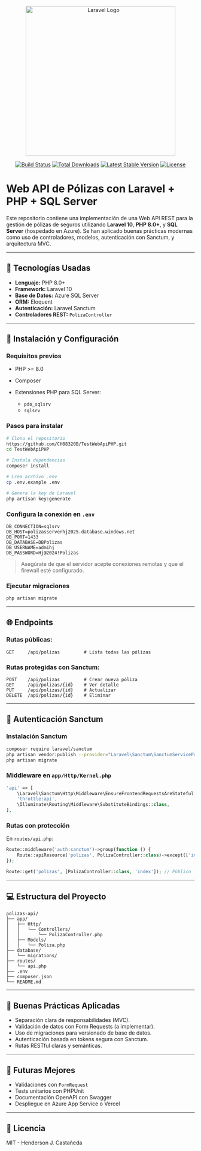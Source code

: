 <p align="center"><a href="https://laravel.com" target="_blank"><img src="https://raw.githubusercontent.com/laravel/art/master/logo-lockup/5%20SVG/2%20CMYK/1%20Full%20Color/laravel-logolockup-cmyk-red.svg" width="400" alt="Laravel Logo"></a></p>

<p align="center">
<a href="https://github.com/laravel/framework/actions"><img src="https://github.com/laravel/framework/workflows/tests/badge.svg" alt="Build Status"></a>
<a href="https://packagist.org/packages/laravel/framework"><img src="https://img.shields.io/packagist/dt/laravel/framework" alt="Total Downloads"></a>
<a href="https://packagist.org/packages/laravel/framework"><img src="https://img.shields.io/packagist/v/laravel/framework" alt="Latest Stable Version"></a>
<a href="https://packagist.org/packages/laravel/framework"><img src="https://img.shields.io/packagist/l/laravel/framework" alt="License"></a>
</p>

# Web API de Pólizas con Laravel + PHP + SQL Server

Este repositorio contiene una implementación de una Web API REST para la gestión de pólizas de seguros utilizando **Laravel 10**, **PHP 8.0+**, y **SQL Server** (hospedado en Azure). Se han aplicado buenas prácticas modernas como uso de controladores, modelos, autenticación con Sanctum, y arquitectura MVC.

---

## 🚀 Tecnologías Usadas

* **Lenguaje:** PHP 8.0+
* **Framework:** Laravel 10
* **Base de Datos:** Azure SQL Server
* **ORM:** Eloquent
* **Autenticación:** Laravel Sanctum
* **Controladores REST:** `PolizaController`

---

## 🚧 Instalación y Configuración

### Requisitos previos

* PHP >= 8.0
* Composer
* Extensiones PHP para SQL Server:

  * `pdo_sqlsrv`
  * `sqlsrv`

### Pasos para instalar

```bash
# Clona el repositorio
https://github.com/CH88320B/TestWebApiPHP.git
cd TestWebApiPHP

# Instala dependencias
composer install

# Crea archivo .env
cp .env.example .env

# Genera la key de Laravel
php artisan key:generate
```

### Configura la conexión en `.env`

```dotenv
DB_CONNECTION=sqlsrv
DB_HOST=polizasserverhj2025.database.windows.net
DB_PORT=1433
DB_DATABASE=DBPolizas
DB_USERNAME=admihj
DB_PASSWORD=Hj@2024!Polizas
```

> Asegúrate de que el servidor acepte conexiones remotas y que el firewall esté configurado.

### Ejecutar migraciones

```bash
php artisan migrate
```

---

## 🌐 Endpoints

### Rutas públicas:

```http
GET     /api/polizas         # Lista todas las pólizas
```

### Rutas protegidas con Sanctum:

```http
POST    /api/polizas         # Crear nueva póliza
GET     /api/polizas/{id}    # Ver detalle
PUT     /api/polizas/{id}    # Actualizar
DELETE  /api/polizas/{id}    # Eliminar
```

---

## 🔐 Autenticación Sanctum

### Instalación Sanctum

```bash
composer require laravel/sanctum
php artisan vendor:publish --provider="Laravel\Sanctum\SanctumServiceProvider"
php artisan migrate
```

### Middleware en `app/Http/Kernel.php`

```php
'api' => [
    \Laravel\Sanctum\Http\Middleware\EnsureFrontendRequestsAreStateful::class,
    'throttle:api',
    \Illuminate\Routing\Middleware\SubstituteBindings::class,
],
```

### Rutas con protección

En `routes/api.php`:

```php
Route::middleware('auth:sanctum')->group(function () {
    Route::apiResource('polizas', PolizaController::class)->except(['index']);
});

Route::get('polizas', [PolizaController::class, 'index']); // Público
```

---

## 💻 Estructura del Proyecto

```
polizas-api/
├── app/
│   ├── Http/
│   │   └── Controllers/
│   │       └── PolizaController.php
│   ├── Models/
│   │   └── Poliza.php
├── database/
│   └── migrations/
├── routes/
│   └── api.php
├── .env
├── composer.json
└── README.md
```

---

## 🚫 Buenas Prácticas Aplicadas

* Separación clara de responsabilidades (MVC).
* Validación de datos con Form Requests (a implementar).
* Uso de migraciones para versionado de base de datos.
* Autenticación basada en tokens segura con Sanctum.
* Rutas RESTful claras y semánticas.

---

## 🌟 Futuras Mejores

* Validaciones con `FormRequest`
* Tests unitarios con PHPUnit
* Documentación OpenAPI con Swagger
* Despliegue en Azure App Service o Vercel

---

## 📄 Licencia

MIT - Henderson J. Castañeda

